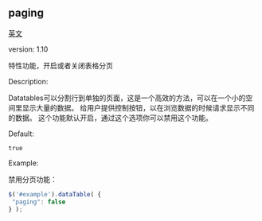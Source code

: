 
## paging

[英文](https://datatables.net/reference/option/paging "原链接")

version: 1.10

特性功能，开启或者关闭表格分页

Description:

Datatables可以分割行到单独的页面，这是一个高效的方法，可以在一个小的空间里显示大量的数据。
给用户提供控制按钮，以在浏览数据的时候请求显示不同的数据。
这个功能默认开启，通过这个选项你可以禁用这个功能。

Default:

`true`

Example:

禁用分页功能：

  ```javascript
 $('#example').dataTable( {
   "paging": false
 } );
  ```